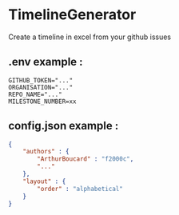 # TimelineGenerator
Create a timeline in excel from your github issues

## .env example :
```.env
GITHUB_TOKEN="..."
ORGANISATION="..."
REPO_NAME="..."
MILESTONE_NUMBER=xx
```

## config.json example :
```json
{
    "authors" : {
        "ArthurBoucard" : "f2000c",
        "..."
    },
    "layout" : {
        "order" : "alphabetical"
    }
}
```